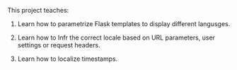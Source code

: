 This project teaches:

1) Learn how to parametrize Flask templates to display different langusges.

2) Learn how to Infr the correct locale based on URL parameters, user settings or request headers.

3) Learn how to localize timestamps.
